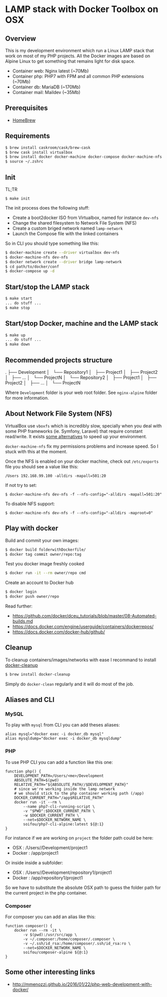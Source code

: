 # LAMP stack with Docker Toolbox on OSX

## Overview
This is my development environment which run a Linux LAMP stack that work on most of my PHP projects. All the Docker images are based on Alpine Linux to get something that remains light for disk space.

- Container web: Nginx latest (~70Mb)
- Container php: PHP7 with FPM and all common PHP extensions (~70Mb)
- Container db: MariaDB (~170Mb)
- Container mail: Maildev (~35Mb)

## Prerequisites
- [HomeBrew](http://brew.sh/)

## Requirements
```sh
$ brew install caskroom/cask/brew-cask
$ brew cask install virtualbox
$ brew install docker docker-machine docker-compose docker-machine-nfs docker-clean
$ source ~/.zshrc
```

## Init
TL;TR
```
$ make init
```

The init process does the following stuff:
- Create a boot2docker ISO from Virtualbox, named for instance `dev-nfs`
- Change the shared filesystem to Network File System (NFS)
- Create a custom briged network named `lamp-network` 
- Launch the Compose file with the linked containers

So in CLI you should type something like this:
```sh
$ docker-machine create --driver virtualbox dev-nfs
$ docker-machine-nfs dev-nfs
$ docker network create --driver bridge lamp-network
$ cd path/to/docker/conf
$ docker-compose up -d
```

## Start/stop the LAMP stack
```sh
$ make start
... do stuff ...
$ make stop
```

## Start/stop Docker, machine and the LAMP stack
```sh
$ make up
... do stuff ...
$ make down
```

## Recommended projects structure
.
├── Development
│   └── Repository1
│       ├── Project1
│       ├── Project2
│       ├── ...
│       └── ProjectN
│   └── Repository2
│       ├── Project1
│       ├── Project2
│       ├── ...
│       └── ProjectN

Where `Development` folder is your web root folder. See `nginx-alpine` folder for more information.

## About Network File System (NFS)
VirtualBox use `vboxfs` which is incredibly slow, specially when you deal with some PHP frameworks (ie. Symfony, Laravel) that require constant read/write. It exists [some alternatives](https://github.com/brikis98/docker-osx-dev#alternatives) to speed up your environment.

`docker-machine-nfs` fix my permissions problems and increase speed. So I stuck with this at the moment.

Once the NFS is enabled on your docker machine, check out `/etc/exports` file you should see a value like this:
```
/Users 192.168.99.100 -alldirs -mapall=501:20
```
If not try to set:
```
$ docker-machine-nfs dev-nfs -f --nfs-config="-alldirs -mapall=501:20"
```
To disable NFS support:
```
$ docker-machine-nfs dev-nfs -f --nfs-config="-alldirs -maproot=0"
```

## Play with docker
Build and commit your own images:
```sh
$ docker build folderwithDockerfile/
$ docker tag commit owner/repo:tag
```

Test you docker image freshly cooked
```sh
$ docker run -it --rm owner/repo cmd
```

Create an account to Docker hub
```sh
$ docker login
$ docker push owner/repo
```

Read further:
- https://github.com/docker/dceu_tutorials/blob/master/08-Automated-builds.md
- https://docs.docker.com/engine/userguide/containers/dockerrepos/
- https://docs.docker.com/docker-hub/github/

## Cleanup
To cleanup containers/images/networks with ease I recommand to install [docker-cleanup](https://github.com/meltwater/docker-cleanup)
```sh
$ brew install docker-cleanup
```
Simply do `docker-clean` regularly and it will do most of the job.

## Aliases and CLI

### MySQL
To play with `mysql` from CLI you can add theses aliases:
```
alias mysql="docker exec -i docker_db mysql"
alias mysqldump="docker exec -i docker_db mysqldump"
```

### PHP
To use PHP CLI you can add a function like this one:
```
function php() {
    DEVELOPMENT_PATH=/Users/<me>/Development
    ABSOLUTE_PATH=$(pwd)
    RELATIVE_PATH="${ABSOLUTE_PATH//$DEVELOPMENT_PATH}"
    # since we're working inside the lamp network
    # we should stick to the php container working path (/app)
    DOCKER_CURRENT_PATH="/app$RELATIVE_PATH"
    docker run -it --rm \
        --name php7-cli-running-script \
        -v "$PWD":$DOCKER_CURRENT_PATH \
        -w $DOCKER_CURRENT_PATH \
        --net=$DOCKER_NETWORK_NAME \
        soifou/php7-cli-alpine:latest ${@:1}
}
```
For instance if we are working on `project` the folder path could be here:
- OSX : /Users/<me>/Development/project1
- Docker : /app/project1

Or inside inside a subfolder:
- OSX : /Users/<me>/Development/repository1/project1
- Docker : /app/repository1/project1

So we have to substitute the absolute OSX path to guess the folder path for the current project in the php container.

### Composer
For composer you can add an alias like this:
```
function composer() {
    docker run --rm -it \
        -v $(pwd):/usr/src/app \
        -v ~/.composer:/home/composer/.composer \
        -v ~/.ssh/id_rsa:/home/composer/.ssh/id_rsa:ro \
        --net=$DOCKER_NETWORK_NAME \
        soifou/composer-alpine ${@:1}
}
```

## Some other interesting links
- http://mmenozzi.github.io/2016/01/22/php-web-development-with-docker/
